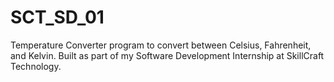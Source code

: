 # SCT_SD_01
Temperature Converter program to convert between Celsius, Fahrenheit, and Kelvin. Built as part of my Software Development Internship at SkillCraft Technology.
